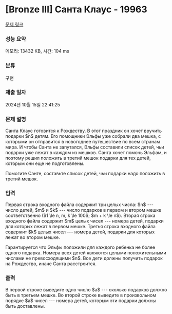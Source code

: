 # [Bronze III] Санта Клаус - 19963 

[문제 링크](https://www.acmicpc.net/problem/19963) 

### 성능 요약

메모리: 13432 KB, 시간: 104 ms

### 분류

구현

### 제출 일자

2024년 10월 15일 22:41:25

### 문제 설명

<p>Санта Клаус готовится к Рождеству. В этот праздник он хочет вручить подарки $n$ детям. Его помощники Эльфы уже собрали два мешка, с которыми он отправится в новогоднее путешествие по всем странам мира. И чтобы Санта не запутался, Эльфы составили список детей, чьи подарки уже лежат в каждом из мешков. Санта хочет помочь Эльфам, и поэтому решил положить в третий мешок подарки для тех детей, которым они еще не подготовлены.</p>

<p>Помогите Санте, составьте список детей, чьи подарки надо положить в третий мешок.</p>

### 입력 

 <p>Первая строка входного файла содержит три целых числа: $n$ --- число детей, $m$ и $k$ --- число подарков в первом и втором мешке соответственно ($1 \le  n, m, k \le 100$; $m + k \le n$). Вторая строка входного файла содержит $m$ целых чисел --- номера детей, подарки для которых лежат в первом мешке. Третья строка входного файла содержит $k$ целых чисел --- номера детей, подарки для которых лежат во втором мешке.</p>

<p>Гарантируется что Эльфы положили для каждого ребенка не более одного подарка. Номера всех детей являются целыми положительными числами не превосходящими $n$. Все дети должны получить подарок на Рождество, иначе Санта расстроится.</p>

### 출력 

 <p>В первой строке выведите одно число $a$ --- сколько подарков должно быть в третьем мешке. Во второй строке выведите в произвольном порядке $a$ чисел --- номера детей, которым эти подарки должны быть доставлены.</p>

